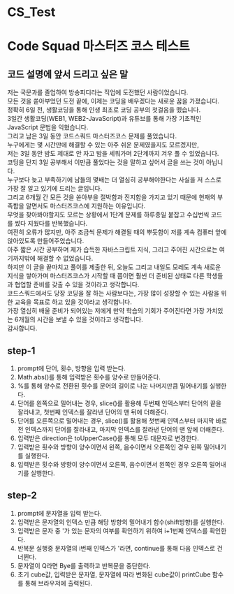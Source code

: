# CS_Test
# Code Squad 마스터즈 코스 테스트

## 코드 설명에 앞서 드리고 싶은 말

저는 국문과를 졸업하여 방송피디라는 직업에 도전했던 사람이었습니다.  
모든 것을 쏟아부었던 도전 끝에, 이제는 코딩을 배우겠다는 새로운 꿈을 가졌습니다.  
정확히 6일 전, 생활코딩을 통해 인생 최초로 코딩 공부의 첫걸음을 뗐습니다.  
3일간 생활코딩(WEB1, WEB2-JavaScript)과 유튜브를 통해 가장 기초적인 JavaScript 문법을 익혔습니다.  
그리고 남은 3일 동안 코드스쿼드 마스터즈코스 문제를 풀었습니다.  
누구에게는 몇 시간만에 해결할 수 있는 아주 쉬운 문제였을지도 모르겠지만,   
저는 3일 동안 밤도 제대로 안 자고 밤을 세워가며 2단계까지 겨우 풀 수 있었습니다.  
코딩을 단지 3일 공부해서 이만큼 풀었다는 것을 말하고 싶어서 글을 쓰는 것이 아닙니다.  
누구보다 늦고 부족하기에 남들의 몇배는 더 열심히 공부해야한다는 사실을 저 스스로 가장 잘 알고 있기에 드리는 글입니다.  
그리고 6개월 간 모든 것을 쏟아부을 절박함과 진지함을 가지고 있기 때문에 현재의 부족함을 알면서도 마스터즈코스에 지원하는 이유입니다.  
무엇을 찾아봐야할지도 모르는 상황에서 1단계 문제를 하루종일 붙잡고 수십번씩 코드를 썼다 지웠다를 반복했습니다.  
여전히 오류가 많지만, 아주 조금씩 문제가 해결될 때의 뿌듯함이 저를 계속 컴퓨터 앞에 앉아있도록 만들어주었습니다.  
아주 짧은 시간 공부하며 제가 습득한 자바스크립트 지식, 그리고 주어진 시간으로는 여기까지밖에 해결할 수 없었습니다.  
하지만 이 글을 끝마치고 풀이를 제출한 뒤, 오늘도 그리고 내일도 모레도 계속 새로운 지식을 쌓아가며 마스터즈코스가 시작할 때 쯤이면 훨씬 더 준비된 상태로 다른 학생들과 협업할 준비를 갖출 수 있을 것이라고 생각합니다.  
코드스쿼드에서도 당장 코딩을 잘 하는 사람보다는, 가장 많이 성장할 수 있는 사람을 위한 교육을 목표로 하고 있을 것이라고 생각합니다.  
가장 열심히 배울 준비가 되어있는 저에게 만약 학습의 기회가 주어진다면 가장 가치있는 6개월의 시간을 보낼 수 있을 것이라고 생각합니다.  
감사합니다.  


## step-1
1. prompt에 단어, 횟수, 방향을 입력 받는다.
2. Math.abs()를 통해 입력받은 횟수를 양수로 만들어준다.
3. %를 통해 양수로 전환된 횟수를 문어의 길이로 나눈 나머지만큼 밀어내기를 실행한다.
4. 단어를 왼쪽으로 밀어내는 경우, slice()를 활용해 두번째 인덱스부터 단어의 끝을 잘라내고, 첫번째 인덱스를 잘라낸 단어의 맨 뒤에 더해준다.
5. 단어를 오른쪽으로 밀어내는 경우, slice()를 활용해 첫번째 인덱스부터 마지막 바로 전 인덱스까지 단어를 잘라내고, 마지막 인덱스를 잘라낸 단어의 맨 앞에 더해준다.
6. 입력받은 direction은 toUpperCase()를 통해 모두 대문자로 변경한다.
7. 입력받은 횟수와 방향이 양수이면서 왼쪽, 음수이면서 오른쪽인 경우 왼쪽 밀어내기를 실행한다.
8. 입력받은 횟수와 방향이 양수이면서 오른쪽, 음수이면서 왼쪽인 경우 오른쪽 밀어내기를 실행한다.

## step-2
1. prompt에 문자열을 입력 받는다.
2. 입력받은 문자열의 인덱스 만큼 해당 방향의 밀어내기 함수(shift방향)를 실행한다.
3. 입력받은 문자 중 '가 있는 문자의 여부를 확인하기 위하여 i+1번째 인덱스를 확인한다.
4. 반복문 실행중 문자열의 i번째 인덱스가 '라면, continue를 통해 다음 인덱스로 건너뛴다.
5. 문자열이 Q라면 Bye를 출력하고 반복문을 중단한다.
6. 초기 cube값, 입력받은 문자열, 문자열에 따라 변화된 cube값이 printCube 함수를 통해 브라우저에 출력된다.